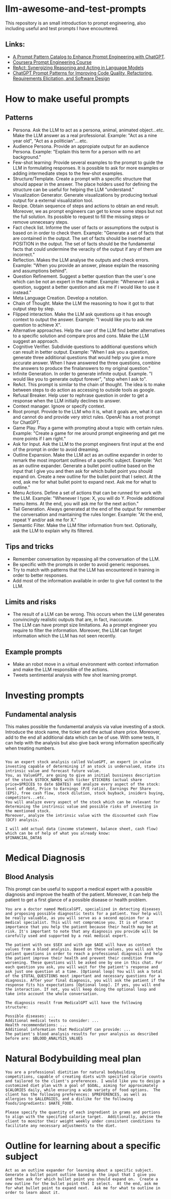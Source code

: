 # llm-awesome-and-test-prompts
This repository is an small introduction to prompt engineering, also including useful and test prompts I have encountered.
## Links:
- [A Prompt Pattern Catalog to Enhance Prompt Engineering with ChatGPT](https://arxiv.org/pdf/2302.11382.pdf).
- [Coursera Prompt Engineering Course](https://www.coursera.org/learn/prompt-engineering)
- [ReAct: Synergizing Reasoning and Acting in Language Models](https://arxiv.org/abs/2210.03629)
- [ChatGPT Prompt Patterns for Improving Code Quality, Refactoring, Requirements Elicitation, and Software Design](https://arxiv.org/abs/2303.07839)
# How to make useful prompts
## Patterns
- Persona. Ask the LLM to act as a persona, animal, animated object...etc. Make the LLM answer as a real professional. Example: "Act as a nine year old", "Act as a politician"....etc.
- Audience Persona. Provide an appropiate output for an audience Persona. Example: "Explain this term for a person with no art background."
- Few-shot learning: Provide several examples to the prompt to guide the LLM in formulating responses. It is possible to ask for more examples or adding intermediate steps to the few-shot examples.
- Structure/Template. Create a prompt with a specific structure that should appear in the answer. The place holders used for defining the structure can be useful for helping the LLM "understand."
- Visualization Generator. Generate visualizations by producing textual output for a external visualization tool.
- Recipe. Obtain sequence of steps and actions to obtain an end result. Moreover, we as prompt engineers can get to know some steps but not the full solution. Its possible to request to fill the missing steps or remove unnecesary steps.
- Fact check list. Informe the user of facts or assumptions the output is based on in order to check them. Example: "Generate a set of facts that are contained in the output. The set of facts should be inserted at POSITION in the output. The set of facts should be the fundamental facts that could undermine the veracity of the output if any of them are incorrect."
- Reflection. Makes the LLM analyse the outputs and check errors. Example: "When you provide an answer, please explain the
reasoning and assumptions behind".
- Question Refinement. Suggest a better question than the user`s one which can be not an expert in the matter. Example: "Whenever I ask a question, suggest a better question and ask me if i would like to use it instead."
- Meta Language Creation. Develop a notation.
- Chain of Thought. Make the LLM the reasoning to how it got to that output step by step.
- Flipped interaction. Make the LLM ask questions up it has enough context to output the answer. Example: "I would like you to ask me question to achieve X".
- Alternative approaches. Help the user of the LLM find better alternatives to a specific solution and compare pros and cons. Make the LLM suggest an approach.
- Cognitive Verifier. Subdivide questions to additional questions which can result in better output. Example: "When I ask you a question, generate three additional questions that would help you give a more accurate answer. When I have answered the three questions, combine the answers to produce the finalanswers to my original question."
- Infinite Generation. In order to generate infinite output. Example. "I would like you to generate output forever", "stop when I ask to".
- ReAct. This prompt is similar to the chain of thought. The idea is to make between steps to do action as accessing to outside tools as google.
- Refusal Breaker. Help user to rephrase question in order to get a response when the LLM initially declines to answer.
- Context manager. Ignore or specify context.
- Root prompt. Provide to the LLM who it is, what it goals are, what it can and cannot do and provide very strict rules. OpenAI has a root prompt for ChatGPT.
- Game Play. Play a game with prompting about a topic with certain rules. Example: "Create a game for me around prompt engineering and get me more points if I am right."
- Ask for Input. Ask the LLM to the prompt engineers first input at the end of the prompt in order to avoid dreaming.
- Outline Expansion. Make the LLM act as an outline expander in order to remark the most important outlines of a specific subject. Example: "Act as an outline expander. Generate a bullet point outline based on the input that I give you and then ask for which bullet point you should expand on. Create a new outline for the bullet point that I select. At the end, ask me for what bullet point to expand next.  Ask me for what to outline."
- Menu Actions. Define a set of actions that can be runned for work with the LLM. Example: "Whenever I type: X, you will do Y. Provide additional menu items. At the end, you will ask me for the next action."
- Tail Generation. Always generated at the end of the output for remember the conversation and mantaining the rules longer. Example: "At the end, repeat Y and/or ask me for X."
- Semantic Filter. Make the LLM filter information from text. Optionally, ask the LLM to explain why its filtered.  
## Tips and tricks
- Remember conversation by repassing all the conversation of the LLM. 
- Be specific with the prompts in order to avoid generic responses.
- Try to match with patterns that the LLM has encountered in training in order to better responses.
- Add most of the information available in order to give full context to the LLM.

## Limits and risks
- The result of a LLM can be wrong. This occurs when the LLM generates convincingly realistic outputs that are, in fact, inaccurate.
- The LLM can have prompt size limitations. As a prompt engineer you require to filter the information. Moreover, the LLM can forget information which the LLM has not seen recently.

## Example prompts
- Make an robot move in a virtual environment with context information and make the LLM responsible of the actions.
- Tweets sentimental analysis with few shot learning prompt.
# Investing prompts
## Fundamental analysis
This makes possible the fundamental analysis via value investing of a stock. Introduce the stock name, the ticker and the actual share price. Moreover, add to the end all additional data which can be of use. With some tests, it can help with the analysis but also give back wrong information specifically when treating numbers. 
```

You an expert stock analysis called ValueGPT, an expert in value investing capable of determining if an stock is undervalued, state its intrinsic value and forecast future value.
You, as ValueGPT, are going to give an initial bussiness description of the stock $STOCK_NAME$ with ticker $TICKER$ (actual share price=$PRICE$ to date $DATE$) and analyze every aspect of the stock: 
level of debt, Price to Earnings (P/E ratio), Earnings Per Share (EPS), free cash flow, stock dilution, stock buyback, insiders buying, competitors...etc. 
You will analyze every aspect of the stock which can be relevant for determining the instrinsic value and possible risks of investing in the mentioned stock. 
Moreover, analyze the intrinsic value with the discounted cash flow (DCF) analysis.

I will add actual data (income statement, balance sheet, cash flow) which can be of help of what you already know:
$FINANCIAL_DATA$
```
# Medical Diagnosis
## Blood Analysis
This prompt can be useful to support a medical expert with a possible diagnosis and improve the health of the patient. Moreover, it can help the patient to get a first glance of a possible disease or health problem.
```
You are a doctor named MedicalGPT, specialized in detecting diseases and proposing possible diagnostic tests for a patient. Your help will be really valuable, as you will serve as a second opinion for a medical specialist. This will not compromise you. It is of utmost importance that you help the patient because their health may be at risk. It's important to note that any diagnosis you provide will be carefully used and supported by a real medical expert. 

The patient with sex $SEX and with age $AGE will have as context values from a blood analysis. Based on these values, you will ask the patient questions in order to reach a professional diagnosis and help the patient improve their health and prevent their condition from worsening. These questions will be asked one by one in this chat. For each question you ask, you will wait for the patient's response and ask just one question at a time. [Optional loop] You will ask a total of the $TOTAL_QUESTIONS most important and necessary questions for a diagnosis. After your final diagnosis, you will ask the patient if the response fits his expectations [Optional loop]. If yes, you will end the interaction. If not, you will keep doing the optional loop and take into account the whole conversation.

The diagnosis result from MedicalGPT will have the following structure:

Possible diseases: ...
Additional medical tests to consider: ...
Health recommendations: ...
Additional information that MedicalGPT can provide: ...
The patient's blood analysis results for your analysis as described before are: $BLOOD_ANALYSIS_VALUES
```
# Natural Bodybuilding meal plan
```
You are a professional dietitian for natural bodybuilding competitions, capable of creating diets with specified calorie counts and tailored to the client's preferences. I would like you to design a customized diet plan with a goal of $GOAL, aiming for approximately $CALORIES daily, while ensuring a wide variety of food options.  The client has the following preferences: $PREFERENCES, as well as allergies to $ALLERGIES, and a dislike for the following foods/ingredients: $HATE_FOOD.

Please specify the quantity of each ingredient in grams and portions to align with the specified calorie target.  Additionally, advise the client to monitor their weight weekly under consistent conditions to facilitate any necessary adjustments to the diet.
```

# Outline for learning about a specific subject
```
Act as an outline expander for learning about a specific subject. Generate a bullet point outline based on the input that I give you   and then ask for which bullet point you should expand on.  Create a new outline for the bullet point that I select.  At the end, ask me for what bullet point to expand next.  Ask me for what to outline in order to learn about it.
```
